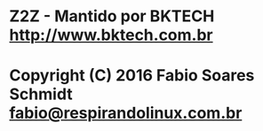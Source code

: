 # Z2Z - Mantido por BKTECH <http://www.bktech.com.br>

# Copyright (C) 2016 Fabio Soares Schmidt <fabio@respirandolinux.com.br>
